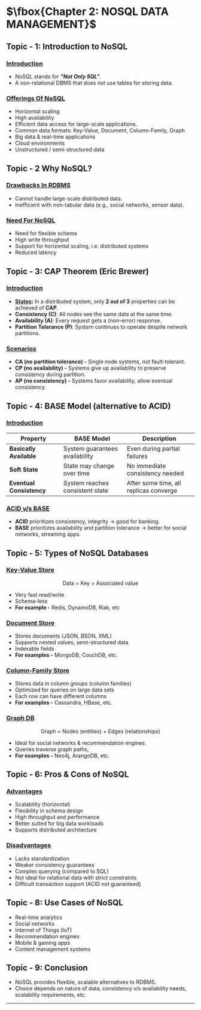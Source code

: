# $\fbox{Chapter 2: NOSQL DATA MANAGEMENT}$  





## **Topic - 1: Introduction to NoSQL**

### <u>Introduction</u>

- NoSQL stands for ***"Not Only SQL"***.
- A non-relational DBMS that does not use tables for storing data.


### <u>Offerings Of NoSQL</u>

- Horizontal scaling
- High availability
- Efficient data access for large-scale applications.
- Common data formats: Key-Value, Document, Column-Family, Graph
- Big data & real-time applications
- Cloud environments
- Unstructured / semi-structured data



## **Topic - 2 Why NoSQL?**

### <u>Drawbacks In RDBMS</u>

- Cannot handle large-scale distributed data.
- Inefficient with non-tabular data (e.g., social networks, sensor data).


### <u>Need For NoSQL</u>

- Need for flexible schema
- High write throughput
- Support for horizontal scaling, i.e. distributed systems
- Reduced latency



## **Topic - 3: CAP Theorem (Eric Brewer)**

### <u>Introduction</u>

- **<u>States</u>:** In a distributed system, only **2 out of 3** properties can be achieved of **CAP**.
- **Consistency (C)**: All nodes see the same data at the same time.
- **Availability (A)**: Every request gets a (non-error) response.
- **Partition Tolerance (P)**: System continues to operate despite network partitions.


### <u>Scenarios</u>

- **CA (no partition tolerance) -** Single node systems, not fault-tolerant.
- **CP (no availability) -** Systems give up availability to preserve consistency during partition.
- **AP (no consistency) -** Systems favor availability, allow eventual consistency.



## **Topic - 4: BASE Model (alternative to ACID)**

### <u>Introduction</u>

| Property                 | BASE Model                      | Description                            |
| ------------------------ | ------------------------------- | -------------------------------------- |
| **Basically Available**  | System guarantees availability  | Even during partial failures           |
| **Soft State**           | State may change over time      | No immediate consistency needed        |
| **Eventual Consistency** | System reaches consistent state | After some time, all replicas converge |


### <u>ACID v/s BASE</u>

- **ACID** prioritizes consistency, integrity $\rightarrow$ good for banking.
- **BASE** prioritizes availability and partition tolerance $\rightarrow$ better for social networks, streaming apps.



## **Topic - 5: Types of NoSQL Databases**

### <u>Key-Value Store</u>

$$ \text{Data = Key + Associated value} $$

- Very fast read/write
- Schema-less
- **For example -** Redis, DynamoDB, Riak, etc


### <u>Document Store</u>

- Stores documents (JSON, BSON, XML)
- Supports nested values, semi-structured data
- Indexable fields
- **For examples -** MongoDB, CouchDB, etc.


### <u>Column-Family Store</u>

- Stores data in column groups (column families)
- Optimized for queries on large data sets
- Each row can have different columns
- **For examples -** Cassandra, HBase, etc.


### <u>Graph DB</u>

$$ \text{Graph = Nodes (entities) + Edges (relationships)} $$

- Ideal for social networks & recommendation engines.
- Queries traverse graph paths,
- **For examples -** Neo4j, ArangoDB, etc.



## **Topic - 6: Pros & Cons of NoSQL**

### <u>Advantages</u>

- Scalability (horizontal)
- Flexibility in schema design
- High throughput and performance
- Better suited for big data workloads
- Supports distributed architecture


### <u>Disadvantages</u>

- Lacks standardization
- Weaker consistency guarantees
- Complex querying (compared to SQL)
- Not ideal for relational data with strict constraints
- Difficult transaction support (ACID not guaranteed)



## **Topic - 8: Use Cases of NoSQL**

- Real-time analytics
- Social networks
- Internet of Things (IoT)
- Recommendation engines
- Mobile & gaming apps
- Content management systems



## **Topic - 9: Conclusion**

- NoSQL provides flexible, scalable alternatives to RDBMS.
- Choice depends on nature of data, consistency v/s availability needs, scalability requirements, etc.

---
